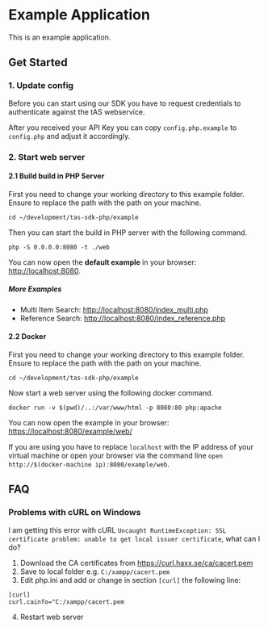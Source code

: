 # Example Application

This is an example application.

## Get Started

### 1. Update config

Before you can start using our SDK you have to request credentials to
authenticate against the tAS webservice.

After you received your API Key you can copy
`config.php.example` to `config.php` and adjust it accordingly.

### 2. Start web server

#### 2.1 Build build in PHP Server

First you need to change your working directory to this example folder.
Ensure to replace the path with the path on your machine.

```
cd ~/development/tas-sdk-php/example
```

Then you can start the build in PHP server with the following command.

```
php -S 0.0.0.0:8080 -t ./web
```

You can now open the **default example** in your browser: [http://localhost:8080](http://localhost:8080).

##### More Examples

- Multi Item Search: [http://localhost:8080/index_multi.php](http://localhost:8080/index_multi.php) 
- Reference Search: [http://localhost:8080/index_reference.php](http://localhost:8080/index_reference.php) 

#### 2.2 Docker

First you need to change your working directory to this example folder.
Ensure to replace the path with the path on your machine.

```
cd ~/development/tas-sdk-php/example
```

Now start a web server using the following docker command.

```
docker run -v $(pwd)/..:/var/www/html -p 8080:80 php:apache
```

You can now open the example in your browser: [https://localhost:8080/example/web/](https://localhost:8080/example/web/)

If you are using you have to replace `localhost` with the IP address of your virtual machine
or open your browser via the command line `open http://$(docker-machine ip):8080/example/web`.

## FAQ

### Problems with cURL on Windows

I am getting this error with cURL `Uncaught RuntimeException: SSL certificate problem: unable to get local issuer certificate`, what can I do?

1. Download the CA certificates from https://curl.haxx.se/ca/cacert.pem
2. Save to local folder e.g. `C:/xampp/cacert.pem`
3. Edit php.ini and add or change in section `[curl]` the following line:
```
[curl]
curl.cainfo="C:/xampp/cacert.pem
```
4. Restart web server
